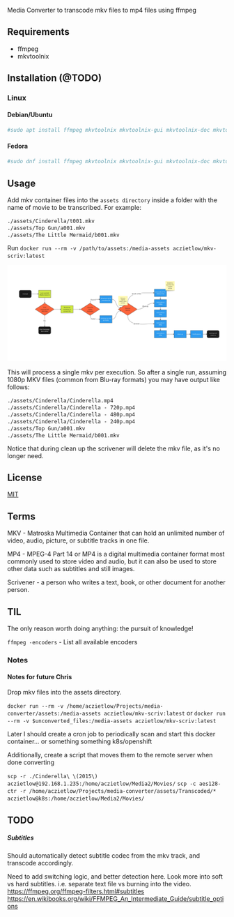 Media Converter to transcode mkv files to mp4 files using ffmpeg

## Requirements

- ffmpeg
- mkvtoolnix


## Installation (@TODO)

### Linux

#### Debian/Ubuntu

```bash 
#sudo apt install ffmpeg mkvtoolnix mkvtoolnix-gui mkvtoolnix-doc mkvtoolnix-qt mkvtoolnix-gui mkvtoolnix-gui-doc mkvtoolnix-gui-qt mkvtoolnix-gui-common mkvtoolnix-gui-extra mkvtoolnix-gui-extra-doc mkvtoolnix-gui-extra-qt
```

#### Fedora

```bash
#sudo dnf install ffmpeg mkvtoolnix mkvtoolnix-gui mkvtoolnix-doc mkvtoolnix-qt mkvtoolnix-gui mkvtoolnix-gui-doc mkvtoolnix-gui-qt mkvtoolnix-gui-common mkvtoolnix-gui-extra mkvtoolnix-gui-extra-doc mkvtoolnix-gui-extra-qt
```

## Usage 

Add mkv container files into the `assets directory` inside a folder with the name of movie to be transcribed. For example:

```
./assets/Cinderella/t001.mkv
./assets/Top Gun/a001.mkv
./assets/The Little Mermaid/b001.mkv
```

Run `docker run --rm -v /path/to/assets:/media-assets aczietlow/mkv-scriv:latest`

![MKV conversion.jpg](MKV%20conversion.jpg)

This will process a single mkv per execution. So after a single run, assuming 1080p MKV files (common from Blu-ray formats) you may have output like follows: 

```
./assets/Cinderella/Cinderella.mp4
./assets/Cinderella/Cinderella - 720p.mp4
./assets/Cinderella/Cinderella - 480p.mp4
./assets/Cinderella/Cinderella - 240p.mp4
./assets/Top Gun/a001.mkv
./assets/The Little Mermaid/b001.mkv
```


Notice that during clean up the scrivener will delete the mkv file, as it's no longer need. 

## License

[MIT](https://choosealicense.com/licenses/mit/)

## Terms

MKV - Matroska Multimedia Container that can hold an unlimited number of video, audio, picture, or subtitle tracks in one file.

MP4 - MPEG-4 Part 14 or MP4 is a digital multimedia container format most commonly used to store video and audio, but it can also be used to store other data such as subtitles and still images.

Scrivener - a person who writes a text, book, or other document for another person.

## TIL

The only reason worth doing anything: the pursuit of knowledge!

`ffmpeg -encoders` - List all available encoders

### Notes


#### Notes for future Chris

Drop mkv files into the assets directory.

`docker run --rm -v /home/aczietlow/Projects/media-converter/assets:/media-assets aczietlow/mkv-scriv:latest`
or 
`docker run --rm -v $unconverted_files:/media-assets aczietlow/mkv-scriv:latest`

Later I should create a cron job to periodically scan and start this docker container... or something something k8s/openshift

Additionally, create a script that moves them to the remote server when done converting

`scp -r ./Cinderella\ \(2015\) aczietlow@192.168.1.235:/home/aczietlow/Media2/Movies/`
`scp -c aes128-ctr -r /home/aczietlow/Projects/media-converter/assets/Transcoded/* aczietlow@k8s:/home/aczietlow/Media2/Movies/`

## TODO

##### Subtitles

Should automatically detect subtitle codec from the mkv track, and transcode accordingly. 

Need to add switching logic, and better detection here. Look more into soft vs hard subtitles. i.e. separate text file vs burning into the video.
https://ffmpeg.org/ffmpeg-filters.html#subtitles
https://en.wikibooks.org/wiki/FFMPEG_An_Intermediate_Guide/subtitle_options